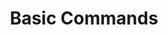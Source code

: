 ---
title: Basic Commands
redirect_from:
 - /learn/docs/command-line-tools/basic-commands/
 - /learn/resources/command-line-tools/basic-commands/
redirect_to: https://lime.openfl.org/docs/command-line-tools/basic-commands/
---